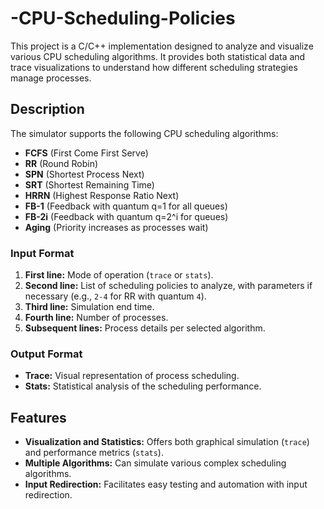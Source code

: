 # -CPU-Scheduling-Policies

This project is a C/C++ implementation designed to analyze and visualize various CPU scheduling algorithms. It provides both statistical data and trace visualizations to understand how different scheduling strategies manage processes.

## Description

The simulator supports the following CPU scheduling algorithms:
- **FCFS** (First Come First Serve)
- **RR** (Round Robin)
- **SPN** (Shortest Process Next)
- **SRT** (Shortest Remaining Time)
- **HRRN** (Highest Response Ratio Next)
- **FB-1** (Feedback with quantum q=1 for all queues)
- **FB-2i** (Feedback with quantum q=2^i for queues)
- **Aging** (Priority increases as processes wait)

### Input Format

1. **First line:** Mode of operation (`trace` or `stats`).
2. **Second line:** List of scheduling policies to analyze, with parameters if necessary (e.g., `2-4` for RR with quantum `4`).
3. **Third line:** Simulation end time.
4. **Fourth line:** Number of processes.
5. **Subsequent lines:** Process details per selected algorithm.

### Output Format

- **Trace:** Visual representation of process scheduling.
- **Stats:** Statistical analysis of the scheduling performance.

## Features

- **Visualization and Statistics:** Offers both graphical simulation (`trace`) and performance metrics (`stats`).
- **Multiple Algorithms:** Can simulate various complex scheduling algorithms.
- **Input Redirection:** Facilitates easy testing and automation with input redirection.
